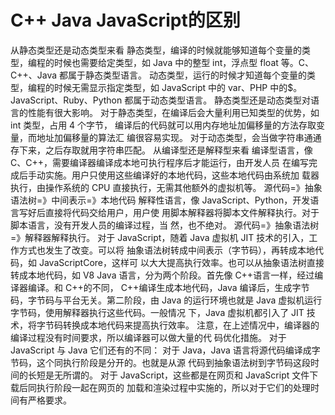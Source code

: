 # C++ Java JavaScript的区别

从静态类型还是动态类型来看
静态类型，编译的时候就能够知道每个变量的类型，编程的时候也需要给定类型，如
Java 中的整型 int，浮点型 float 等。C、C++、Java 都属于静态类型语言。
动态类型，运行的时候才知道每个变量的类型，编程的时候无需显示指定类型，如
JavaScript 中的 var、PHP 中的$。JavaScript、Ruby、Python 都属于动态类型语言。
静态类型还是动态类型对语言的性能有很大影响。
对于静态类型，在编译后会大量利用已知类型的优势，如 int 类型，占用 4 个字节，
编译后的代码就可以用内存地址加偏移量的方法存取变量，而地址加偏移量的算法汇
编很容易实现。
对于动态类型，会当做字符串通通存下来，之后存取就用字符串匹配。
从编译型还是解释型来看
编译型语言，像 C、C++，需要编译器编译成本地可执行程序后才能运行，由开发人员
在编写完成后手动实施。用户只使用这些编译好的本地代码，这些本地代码由系统加
载器执行，由操作系统的 CPU 直接执行，无需其他额外的虚拟机等。
源代码=》抽象语法树=》中间表示=》本地代码
解释性语言，像 JavaScript、Python，开发语言写好后直接将代码交给用户，用户使
用脚本解释器将脚本文件解释执行。对于脚本语言，没有开发人员的编译过程，当
然，也不绝对。
源代码=》抽象语法树=》解释器解释执行。
对于 JavaScript，随着 Java 虚拟机 JIT 技术的引入，工作方式也发生了改变。可以将
抽象语法树转成中间表示（字节码），再转成本地代码，如 JavaScriptCore，这样可
以大大提高执行效率。也可以从抽象语法树直接转成本地代码，如 V8
Java 语言，分为两个阶段。首先像 C++语言一样，经过编译器编译。和 C++的不同，
C++编译生成本地代码，Java 编译后，生成字节码，字节码与平台无关。第二阶段，由
Java 的运行环境也就是 Java 虚拟机运行字节码，使用解释器执行这些代码。一般情况
下，Java 虚拟机都引入了 JIT 技术，将字节码转换成本地代码来提高执行效率。
注意，在上述情况中，编译器的编译过程没有时间要求，所以编译器可以做大量的代
码优化措施。
对于 JavaScript 与 Java 它们还有的不同：
对于 Java，Java 语言将源代码编译成字节码，这个同执行阶段是分开的。也就是从源
代码到抽象语法树到字节码这段时间的长短是无所谓的。
对于 JavaScript，这些都是在网页和 JavaScript 文件下载后同执行阶段一起在网页的
加载和渲染过程中实施的，所以对于它们的处理时间有严格要求。
